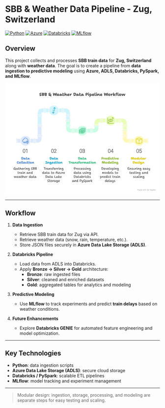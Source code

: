 # SBB & Weather Data Pipeline - Zug, Switzerland

[![Python](https://img.shields.io/badge/Python-3.10-blue)](https://www.python.org/)
[![Azure](https://img.shields.io/badge/Azure-Data_Lake-blue)](https://azure.microsoft.com/)
[![Databricks](https://img.shields.io/badge/Databricks-PySpark-orange)](https://databricks.com/)
[![MLflow](https://img.shields.io/badge/MLflow-experiment_tracking-lightgrey)](https://mlflow.org/)

## Overview

This project collects and processes **SBB train data** for **Zug, Switzerland** along with **weather data**. The goal is to create a pipeline from **data ingestion to predictive modeling** using **Azure, ADLS, Databricks, PySpark, and MLflow**.

![project_presentation](assets/project_presentation.png)

---

## Workflow

1. **Data Ingestion**
   - Retrieve SBB train data for Zug via API.
   - Retrieve weather data (snow, rain, temperature, etc.).
   - Store JSON files securely in **Azure Data Lake Storage (ADLS)**.

2. **Databricks Pipeline**
   - Load data from ADLS into Databricks.
   - Apply **Bronze → Silver → Gold** architecture:
     - **Bronze**: raw ingested files
     - **Silver**: cleaned and enriched datasets
     - **Gold**: aggregated tables for analytics and modeling

3. **Predictive Modeling**
   - Use **MLflow** to track experiments and predict **train delays** based on weather conditions.

4. **Future Enhancements**
   - Explore **Databricks GENIE** for automated feature engineering and model optimization.

---

## Key Technologies

- **Python**: data ingestion scripts  
- **Azure Data Lake Storage (ADLS)**: secure cloud storage  
- **Databricks / PySpark**: scalable ETL pipelines  
- **MLflow**: model tracking and experiment management  

---

> Modular design: ingestion, storage, processing, and modeling are separate steps for easy testing and scaling.
